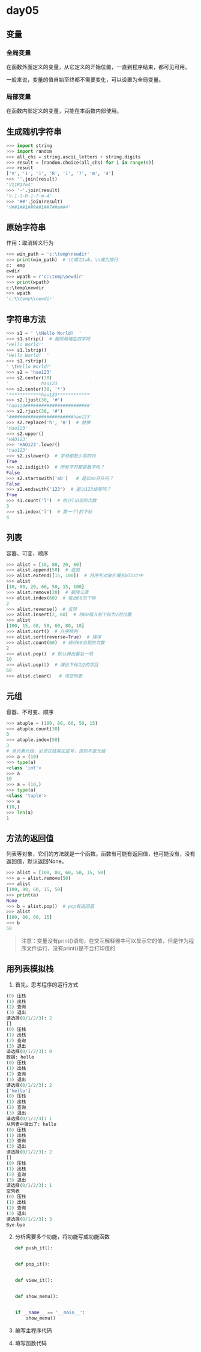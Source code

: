 # day05

## 变量

### 全局变量

在函数外面定义的变量，从它定义的开始位置，一直到程序结束，都可见可用。

一般来说，变量的值自始至终都不需要变化，可以设置为全局变量。

### 局部变量

在函数内部定义的变量，只能在本函数内部使用。

## 生成随机字符串

```python
>>> import string
>>> import random
>>> all_chs = string.ascii_letters + string.digits
>>> result = [random.choice(all_chs) for i in range(8)]
>>> result
['V', '1', '1', 'R', '1', '7', 'm', '4']
>>> ''.join(result)
'V11R17m4'
>>> '-'.join(result)
'V-1-1-R-1-7-m-4'
>>> '##'.join(result)
'V##1##1##R##1##7##m##4'
```

## 原始字符串

作用：取消转义行为

```python
>>> win_path = 'c:\temp\newdir'
>>> print(win_path)  # \t成为tab，\n成为换行
c:	emp
ewdir
>>> wpath = r'c:\temp\newdir'
>>> print(wpath)
c:\temp\newdir
>>> wpath
'c:\\temp\\newdir'
```

## 字符串方法

```python
>>> s1 = ' \tHello World!  '
>>> s1.strip()  # 删除两端空白字符
'Hello World!'
>>> s1.lstrip()
'Hello World!  '
>>> s1.rstrip()
' \tHello World!'
>>> s2 = 'hao123'
>>> s2.center(30)
'            hao123            '
>>> s2.center(30, '*')
'************hao123************'
>>> s2.ljust(30, '#')
'hao123########################'
>>> s2.rjust(30, '#')
'########################hao123'
>>> s2.replace('h', 'H')  # 替换
'Hao123'
>>> s2.upper()
'HAO123'
>>> 'HAO123'.lower()
'hao123'
>>> s2.islower()  # 字母都是小写的吗
True
>>> s2.isdigit()  # 所有字符都是数字吗？
False
>>> s2.startswith('ab')   # 是以ab开头吗？
False
>>> s2.endswith('123')  # 是以123结尾吗？
True
>>> s1.count('l')  # 统计l出现的次数
3
>>> s1.index('l')  # 第一个l的下标
4
```

## 列表

容器、可变、顺序

```python
>>> alist = [10, 80, 20, 60]
>>> alist.append(50)  # 追加
>>> alist.extend([15, 100])  # 将序列对象扩展到alist中
>>> alist
[10, 80, 20, 60, 50, 15, 100]
>>> alist.remove(20)  # 删除元素
>>> alist.index(60)  # 取出60的下标
2
>>> alist.reverse()  # 反转
>>> alist.insert(2, 60)  # 将60插入到下标为2的位置
>>> alist
[100, 15, 60, 50, 60, 80, 10]
>>> alist.sort()  # 升序排列
>>> alist.sort(reverse=True)  # 降序
>>> alist.count(60)  # 统计60出现的次数
2
>>> alist.pop()  # 默认弹出最后一项
10
>>> alist.pop(2)  # 弹出下标为2的项目
60
>>> alist.clear(）  # 清空列表
```

## 元组

容器、不可变、顺序

```python
>>> atuple = (100, 80, 60, 50, 15)
>>> atuple.count(30)
0
>>> atuple.index(50)
3
# 单元素元组，必须在结尾加逗号，否则不是元组
>>> a = (10)
>>> type(a)
<class 'int'>
>>> a
10
>>> a = (10,)
>>> type(a)
<class 'tuple'>
>>> a
(10,)
>>> len(a)
1
```

## 方法的返回值

列表等对象，它们的方法就是一个函数。函数有可能有返回值，也可能没有，没有返回值，默认返回None。

```python
>>> alist = [100, 80, 60, 50, 15, 50]
>>> a = alist.remove(50)
>>> alist
[100, 80, 60, 15, 50]
>>> print(a)
None
>>> b = alist.pop()  # pop有返回值
>>> alist
[100, 80, 60, 15]
>>> b
50
```

> 注意：变量没有print()语句，在交互解释器中可以显示它的值，但是作为程序文件运行，没有print()是不会打印值的

## 用列表模拟栈

1. 首先，思考程序的运行方式

```python
(0) 压栈
(1) 出栈
(2) 查询
(3) 退出
请选择(0/1/2/3): 2
[]
(0) 压栈
(1) 出栈
(2) 查询
(3) 退出
请选择(0/1/2/3): 0
数据: hello
(0) 压栈
(1) 出栈
(2) 查询
(3) 退出
请选择(0/1/2/3): 2
['hello']
(0) 压栈
(1) 出栈
(2) 查询
(3) 退出
请选择(0/1/2/3): 1
从列表中弹出了: hello
(0) 压栈
(1) 出栈
(2) 查询
(3) 退出
请选择(0/1/2/3): 2
[]
(0) 压栈
(1) 出栈
(2) 查询
(3) 退出
请选择(0/1/2/3): 1
空列表
(0) 压栈
(1) 出栈
(2) 查询
(3) 退出
请选择(0/1/2/3): 3
Bye-bye
```

2. 分析需要多个功能，将功能写成功能函数

   ```python
   def push_it():
   
   
   def pop_it():
   
   
   def view_it():
   
   
   def show_menu():
   
   
   if __name__ == '__main__':
       show_menu()
   ```

3. 编写主程序代码

4. 填写函数代码







